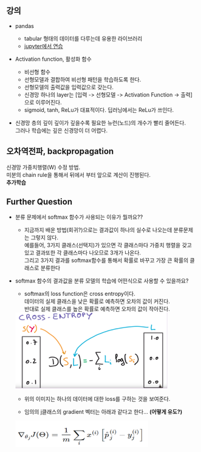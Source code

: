 ## 강의

* pandas  
  * tabular 형태의 데이터를 다루는데 유용한 라이브러리  
  * [jupyter에서 연습]()

* Activation function, 활성화 함수
  * 비선형 함수  
  * 선형모델과 결합하여 비선형 패턴을 학습하도록 한다.  
  * 선형모델의 출력값을 입력값으로 갖는다.  
  * 신경망 하나의 layer는 [입력 -> 선형모델 -> Activation Function -> 출력] 으로 이루어진다.  
  * sigmoid, tanh, ReLu가 대표적이다. 딥러닝에서는 ReLu가 쓰인다.  

* 신경망 층의 깊이
  깊이가 깊을수록 필요한 뉴런(노드)의 개수가 빨리 줄어든다.  
  그러나 학습에는 깊은 신경망이 더 어렵다.


## 오차역전파, backpropagation

신경망 가중치행렬(W) 수정 방법.  
미분의 chain rule을 통해서 뒤에서 부터 앞으로 계산이 진행된다.  
__추가학습__



## Further Question
* 분류 문제에서 softmax 함수가 사용되는 이유가 뭘까요??  
  * 지금까지 배운 방법(회귀?)으로는 결과값이 하나의 실수로 나오는데 분류문제는 그렇지 않다.  
  예를들어, 3가지 클래스(선택지)가 있으면 각 클래스마다 가중치 행렬을 갖고 있고 결과또한 각 클래스마다 나오므로 3개가 나온다.  
  그리고 3가지 결과를 softmax함수를 통해서 확률로 바꾸고 가장 큰 확률의 클래스로 분류한다
  
* softmax 함수의 결과값을 분류 모델의 학습에 어떤식으로 사용할 수 있을까요?
  * softmax의 loss function은 cross entropy이다.    
  데이터의 실제 클래스을 낮은 확률로 예측하면 오차의 값이 커진다.    
  반대로 실제 클래스를 높은 확률로 예측하면 오차의 값이 작아진다.  
  
  <img src="https://github.com/bitwarrior1/bcaitech/blob/main/new/img/cross%20entropy%20loss%20function.png" width="400" height="200">
  
  * 위의 이미지는 하나의 데이터에 대한 loss를 구하는 것을 보여준다.
  
  * 임의의 j클래스의 gradient 벡터는 아래과 같다고 한다... __(어떻게 유도?)__
  <img src="https://github.com/bitwarrior1/bcaitech/blob/main/new/img/cross_entropy_gradient_vector.png" width="350" height="70">
    

